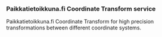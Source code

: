 ### Paikkatietoikkuna.fi Coordinate Transform service

Paikkatietoikkuna.fi Coordinate Transform for high precision transformations between different coordinate systems.